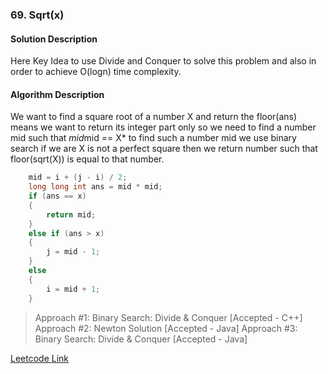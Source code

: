 ### 69. Sqrt(x)

#### Solution Description

Here Key Idea to use Divide and Conquer to solve this problem and also in order to achieve O(logn) time complexity.

#### Algorithm Description

We want to find a square root of a number X and return the floor(ans) means we want to return its integer part only so we need to find a number mid such that *mid*mid == X* to find such a number mid we use binary search if we are X is not a perfect square then we return number such that floor(sqrt(X)) is equal to that number.

``` cpp
    mid = i + (j - i) / 2;
    long long int ans = mid * mid;
    if (ans == x)
    {
        return mid;
    }
    else if (ans > x)
    {
        j = mid - 1;
    }
    else
    {
        i = mid + 1;
    }
```

> Approach #1: Binary Search: Divide & Conquer  [Accepted - C++]
> Approach #2: Newton Solution  [Accepted - Java]
> Approach #3: Binary Search: Divide & Conquer  [Accepted - Java]

[Leetcode Link](https://leetcode.com/problems/sqrtx/)